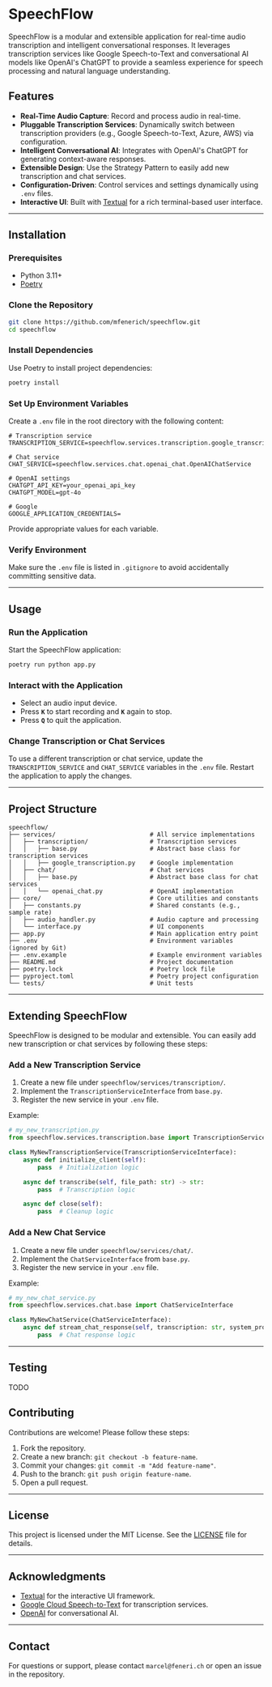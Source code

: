# SpeechFlow

SpeechFlow is a modular and extensible application for real-time audio transcription and intelligent conversational responses. It leverages transcription services like Google Speech-to-Text and conversational AI models like OpenAI's ChatGPT to provide a seamless experience for speech processing and natural language understanding.

## Features

- **Real-Time Audio Capture**: Record and process audio in real-time.
- **Pluggable Transcription Services**: Dynamically switch between transcription providers (e.g., Google Speech-to-Text, Azure, AWS) via configuration.
- **Intelligent Conversational AI**: Integrates with OpenAI's ChatGPT for generating context-aware responses.
- **Extensible Design**: Use the Strategy Pattern to easily add new transcription and chat services.
- **Configuration-Driven**: Control services and settings dynamically using `.env` files.
- **Interactive UI**: Built with [Textual](https://textual.textualize.io/) for a rich terminal-based user interface.

---

## Installation

### Prerequisites
- Python 3.11+
- [Poetry](https://python-poetry.org/)

### Clone the Repository
```bash
git clone https://github.com/mfenerich/speechflow.git
cd speechflow
```

### Install Dependencies
Use Poetry to install project dependencies:
```bash
poetry install
```

### Set Up Environment Variables
Create a `.env` file in the root directory with the following content:

```env
# Transcription service
TRANSCRIPTION_SERVICE=speechflow.services.transcription.google_transcription.GoogleTranscriptionService

# Chat service
CHAT_SERVICE=speechflow.services.chat.openai_chat.OpenAIChatService

# OpenAI settings
CHATGPT_API_KEY=your_openai_api_key
CHATGPT_MODEL=gpt-4o

# Google
GOOGLE_APPLICATION_CREDENTIALS=
```

Provide appropriate values for each variable.

### Verify Environment
Make sure the `.env` file is listed in `.gitignore` to avoid accidentally committing sensitive data.

---

## Usage

### Run the Application
Start the SpeechFlow application:
```bash
poetry run python app.py
```

### Interact with the Application
- Select an audio input device.
- Press **`K`** to start recording and **`K`** again to stop.
- Press **`Q`** to quit the application.

### Change Transcription or Chat Services
To use a different transcription or chat service, update the `TRANSCRIPTION_SERVICE` and `CHAT_SERVICE` variables in the `.env` file. Restart the application to apply the changes.

---

## Project Structure

```plaintext
speechflow/
├── services/                          # All service implementations
│   ├── transcription/                 # Transcription services
│   │   ├── base.py                    # Abstract base class for transcription services
│   │   ├── google_transcription.py    # Google implementation
│   ├── chat/                          # Chat services
│   │   ├── base.py                    # Abstract base class for chat services
│   │   └── openai_chat.py             # OpenAI implementation
├── core/                              # Core utilities and constants
│   ├── constants.py                   # Shared constants (e.g., sample rate)
│   ├── audio_handler.py               # Audio capture and processing
│   └── interface.py                   # UI components
├── app.py                             # Main application entry point
├── .env                               # Environment variables (ignored by Git)
├── .env.example                       # Example environment variables
├── README.md                          # Project documentation
├── poetry.lock                        # Poetry lock file
├── pyproject.toml                     # Poetry project configuration
└── tests/                             # Unit tests
```

---

## Extending SpeechFlow

SpeechFlow is designed to be modular and extensible. You can easily add new transcription or chat services by following these steps:

### Add a New Transcription Service
1. Create a new file under `speechflow/services/transcription/`.
2. Implement the `TranscriptionServiceInterface` from `base.py`.
3. Register the new service in your `.env` file.

Example:
```python
# my_new_transcription.py
from speechflow.services.transcription.base import TranscriptionServiceInterface

class MyNewTranscriptionService(TranscriptionServiceInterface):
    async def initialize_client(self):
        pass  # Initialization logic

    async def transcribe(self, file_path: str) -> str:
        pass  # Transcription logic

    async def close(self):
        pass  # Cleanup logic
```

### Add a New Chat Service
1. Create a new file under `speechflow/services/chat/`.
2. Implement the `ChatServiceInterface` from `base.py`.
3. Register the new service in your `.env` file.

Example:
```python
# my_new_chat_service.py
from speechflow.services.chat.base import ChatServiceInterface

class MyNewChatService(ChatServiceInterface):
    async def stream_chat_response(self, transcription: str, system_prompt: str):
        pass  # Chat response logic
```

---

## Testing

TODO

## Contributing

Contributions are welcome! Please follow these steps:
1. Fork the repository.
2. Create a new branch: `git checkout -b feature-name`.
3. Commit your changes: `git commit -m "Add feature-name"`.
4. Push to the branch: `git push origin feature-name`.
5. Open a pull request.

---

## License

This project is licensed under the MIT License. See the [LICENSE](LICENSE) file for details.

---

## Acknowledgments
- [Textual](https://textual.textualize.io/) for the interactive UI framework.
- [Google Cloud Speech-to-Text](https://cloud.google.com/speech-to-text) for transcription services.
- [OpenAI](https://openai.com/) for conversational AI.

---

## Contact
For questions or support, please contact `marcel@feneri.ch` or open an issue in the repository.

